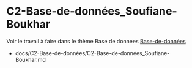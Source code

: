 
# C2-Base-de-données_Soufiane-Boukhar


Voir le travail à faire dans le thème Base de donnees 
[Base-de-données](https://github.com/solicoders/evaluation/issues/6)


- docs/C2-Base-de-données/C2-Base-de-données_Soufiane-Boukhar.md 
 
